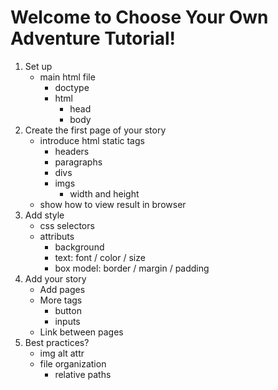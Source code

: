 # Welcome to Choose Your Own Adventure Tutorial!

1. Set up
	* main html file
		* doctype
		* html
			* head
			* body
2. Create the first page of your story
 	* introduce html static tags
 		* headers
 		* paragraphs
 		* divs
 		* imgs
 			* width and height
 	* show how to view result in browser
3. Add style
	* css selectors
	* attributs
		* background
		* text: font / color / size
		* box model: border / margin / padding
4. Add your story
	* Add pages
	* More tags
		* button
		* inputs
	* Link between pages
5. Best practices?
	* img alt attr
	* file organization
		* relative paths
